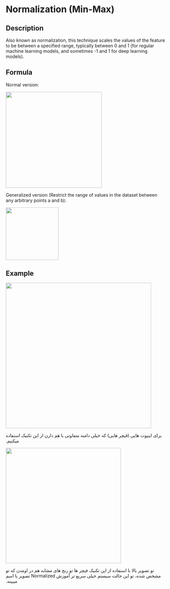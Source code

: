 # Normalization (Min-Max)

## Description

Also known as normalization, this technique scales the values of the feature to be between a specified range, typically between 0 and 1 (for regular machine learning models, and sometimes -1 and 1 for deep learning models).

## Formula

Normal version:

<img src="image2.jpg" style="width:3.1431in" />

Generalized version (Restrict the range of values in the dataset between any arbitrary points a and b):

<img src="image1.jpg" style="width:1.72507in" />

## Example

<img src="image3.png" style="width:4.76997in" />

<span dir="rtl">برای اینپوت هایی (فیچر هایی) که خیلی دامنه متفاوتی با هم دارن از این تکنیک استفاده میکنیم.</span>

<img src="image4.jpg" style="width:3.78615in" />

<span dir="rtl">تو تصویر بالا با استفاده از این تکنیک فیچر ها تو رنج های مشابه هم در اومدن که تو تصویر با اسم</span> <span dir="ltr">Normalized</span> <span dir="rtl">مشخص شده، تو این حالت سیستم خیلی سریع تر آموزش میبینه.</span>
